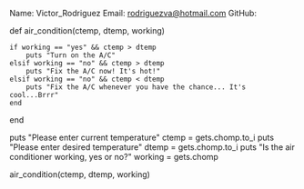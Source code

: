 Name: Victor_Rodriguez
Email: rodriguezva@hotmail.com
GitHub: 

def air_condition(ctemp, dtemp, working)
	
	if working == "yes" && ctemp > dtemp
	 	puts "Turn on the A/C"
	elsif working == "no" && ctemp > dtemp
	 	puts "Fix the A/C now! It's hot!"
	elsif working == "no" && ctemp < dtemp
	 	puts "Fix the A/C whenever you have the chance... It's cool...Brrr"
	end

end

puts "Please enter current temperature"
ctemp = gets.chomp.to_i
puts "Please enter desired temperature"
dtemp = gets.chomp.to_i
puts "Is the air conditioner working, yes or no?"
working = gets.chomp
 
air_condition(ctemp, dtemp, working)
